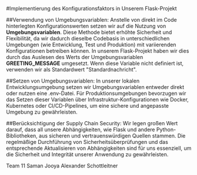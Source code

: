 #Implementierung des Konfigurationsfaktors in Unserem Flask-Projekt

##Verwendung von Umgebungsvariablen:
Anstelle von direkt im Code hinterlegten Konfigurationswerten setzen wir auf die Nutzung von **Umgebungsvariablen**. Diese Methode bietet erhöhte Sicherheit und Flexibilität, da wir dadurch dieselbe Codebasis in unterschiedlichen Umgebungen (wie Entwicklung, Test und Produktion) mit variierenden Konfigurationen betreiben können. In unserem Flask-Projekt haben wir dies durch das Auslesen des Werts der Umgebungsvariablen **GREETING_MESSAGE** umgesetzt. Wenn diese Variable nicht definiert ist, verwenden wir als Standardwert "Standardnachricht".

##Setzen von Umgebungsvariablen:
In unserer lokalen Entwicklungsumgebung setzen wir Umgebungsvariablen entweder direkt oder nutzen eine .env-Datei. Für Produktionsumgebungen bevorzugen wir das Setzen dieser Variablen über Infrastruktur-Konfigurationen wie Docker, Kubernetes oder CI/CD-Pipelines, um eine sichere und angepasste Umgebung zu gewährleisten.

##Berücksichtigung der Supply Chain Security:
Wir legen großen Wert darauf, dass all unsere Abhängigkeiten, wie Flask und andere Python-Bibliotheken, aus sicheren und vertrauenswürdigen Quellen stammen. Die regelmäßige Durchführung von Sicherheitsüberprüfungen und das entsprechende Aktualisieren von Abhängigkeiten sind für uns essenziell, um die Sicherheit und Integrität unserer Anwendung zu gewährleisten.


Team 11 
Saman Jooya
Alexander Schottleitner